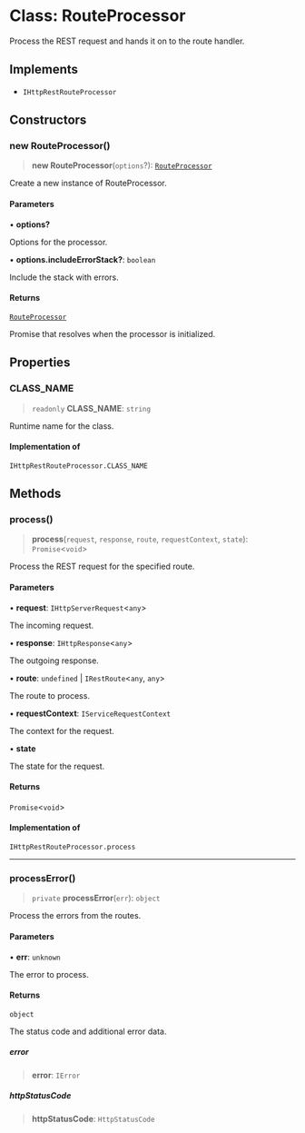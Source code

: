 # Class: RouteProcessor

Process the REST request and hands it on to the route handler.

## Implements

- `IHttpRestRouteProcessor`

## Constructors

### new RouteProcessor()

> **new RouteProcessor**(`options`?): [`RouteProcessor`](RouteProcessor.md)

Create a new instance of RouteProcessor.

#### Parameters

• **options?**

Options for the processor.

• **options.includeErrorStack?**: `boolean`

Include the stack with errors.

#### Returns

[`RouteProcessor`](RouteProcessor.md)

Promise that resolves when the processor is initialized.

## Properties

### CLASS\_NAME

> `readonly` **CLASS\_NAME**: `string`

Runtime name for the class.

#### Implementation of

`IHttpRestRouteProcessor.CLASS_NAME`

## Methods

### process()

> **process**(`request`, `response`, `route`, `requestContext`, `state`): `Promise`\<`void`\>

Process the REST request for the specified route.

#### Parameters

• **request**: `IHttpServerRequest`\<`any`\>

The incoming request.

• **response**: `IHttpResponse`\<`any`\>

The outgoing response.

• **route**: `undefined` \| `IRestRoute`\<`any`, `any`\>

The route to process.

• **requestContext**: `IServiceRequestContext`

The context for the request.

• **state**

The state for the request.

#### Returns

`Promise`\<`void`\>

#### Implementation of

`IHttpRestRouteProcessor.process`

***

### processError()

> `private` **processError**(`err`): `object`

Process the errors from the routes.

#### Parameters

• **err**: `unknown`

The error to process.

#### Returns

`object`

The status code and additional error data.

##### error

> **error**: `IError`

##### httpStatusCode

> **httpStatusCode**: `HttpStatusCode`
